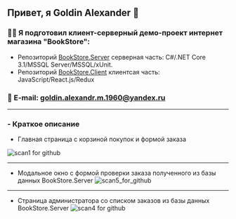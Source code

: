 ## Привет, я  Goldin Alexander :wave:

### :man_technologist: Я подготовил клиент-серверный демо-проект интернет магазина "BookStore":  
- Репозиторий [BookStore.Server](https://github.com/GoldinAlexander/BookStore.Server) серверная часть: C#/.NET Core 3.1/MSSQL Server/MSSQL/xUnit.
- Репозиторий [BookStore.Client](https://github.com/GoldinAlexander/BookStore.Client) клиентсая часть: JavaScript/React.js/Redux

### :email: E-mail: goldin.alexandr.m.1960@yandex.ru

___
### - Краткое описание

* Главная страница с корзиной покупок и формой заказа

![scan1 for github](https://user-images.githubusercontent.com/75939181/161836623-1c1c30ce-17a5-4ead-9552-9a42d92efc4a.JPG)
___
* Модальное окно с формой проверки заказа полученного из базы данных BookStore.Server 
![scan5_for_github](https://user-images.githubusercontent.com/75939181/162013676-4c738ec0-0e59-4d8f-a0b0-9290e83bc60a.JPG)
___
- Страница администратора со списком заказов из базы данных BookStore.Server
![scan4 for github](https://user-images.githubusercontent.com/75939181/162012806-285f6e7a-7f62-4489-9111-357e3c9516a8.JPG)

